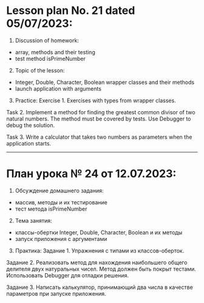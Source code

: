 # Lesson plan No. 21 dated 05/07/2023:
1. Discussion of homework:
- array, methods and their testing
- test method isPrimeNumber

2. Topic of the lesson:
- Integer, Double, Character, Boolean wrapper classes and their methods
- launch application with arguments

3. Practice:
   Exercise 1.
   Exercises with types from wrapper classes.

Task 2.
Implement a method for finding the greatest common divisor of two natural numbers.
The method must be covered by tests.
Use Debugger to debug the solution.

Task 3.
Write a calculator that takes two numbers as parameters when the application starts.



______________________

# План урока № 24 от 12.07.2023:

1. Обсуждение домашнего задания:
- массив, методы и их тестирование
- тест метода isPrimeNumber

2. Тема занятия:
- классы-обертки Integer, Double, Character, Boolean и их методы
- запуск приложения с аргументами 

3. Практика:
Задание 1. 
Упражнения с типами из классов-оберток.

Задание 2.
Реализовать метод для нахождения наибольшего общего делителя двух натуральных чисел.
Метод должен быть покрыт тестами.
Использовать Debugger для отладки решения.

Задание 3.
Написать калькулятор, принимающий два числа в качестве параметров при запуске приложения.




